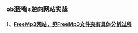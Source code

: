 ### ob混淆js逆向网站实战
#### 1、[FreeMp3网站，见FreeMp3文件夹有具体分析过程](http://tool.liumingye.cn/music/?page=searchPage)
